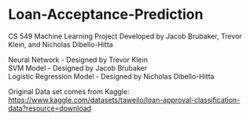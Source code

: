 # Loan-Acceptance-Prediction

CS 549 Machine Learning Project Developed by Jacob Brubaker, Trevor Klein, and Nicholas Dibello-Hitta

Neural Network - Designed by Trevor Klein  
SVM Model - Designed by Jacob Brubaker  
Logistic Regression Model - Designed by Nicholas Dibello-Hitta  

Original Data set comes from Kaggle:  
https://www.kaggle.com/datasets/taweilo/loan-approval-classification-data?resource=download
